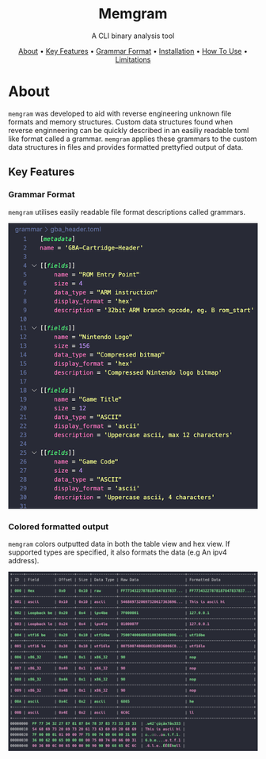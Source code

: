 
<h1 align="center">Memgram</h1> 
<p align="center">A CLI binary analysis tool</p>

<p align="center">
  <a href="#about">About</a> •
  <a href="#key-features">Key Features</a> •
  <a href="#grammar-format">Grammar Format</a> •
  <a href="#installation">Installation</a> •
  <a href="#how-to-use">How To Use</a> •
  <a href="#limitations">Limitations</a> 
</p>

# About

`memgram` was developed to aid with reverse engineering unknown file formats and memory structures. Custom data structures found when reverse enginneering can be quickly described in an easiliy readable toml like format called a grammar. `memgram` applies these grammars to the custom data structures in files and provides formatted prettyfied output of data.

## Key Features

### Grammar Format

`memgram` utilises easily readable file format descriptions called grammars.

<img src="https://github.com/6point6/memgram/blob/master/images/grammar_example.png" width="640" />

### Colored formatted output

`memgram` colors outputted data in both the table view and hex view. If supported types are
specified, it also formats the data (e.g An ipv4 address).

<img src="https://github.com/6point6/memgram/blob/master/images/test_format.png" width="640" />